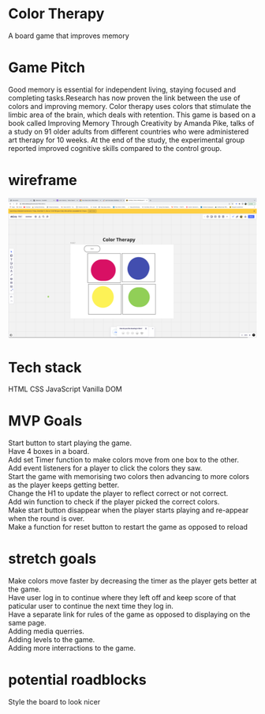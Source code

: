 # Color Therapy
A board game that improves memory
# Game Pitch
Good memory is essential for independent living, staying focused and completing tasks.Research has now proven the link between the use of colors and improving memory. Color therapy uses colors that stimulate the limbic area of the brain, which deals with retention. This game is based on a book called Improving Memory Through Creativity by Amanda Pike, talks of a study on 91 older adults from different countries who were administered art therapy for 10 weeks. At the end of the study, the experimental group reported improved cognitive skills compared to the control group.
# wireframe
![wireframe](./wireframe.png)



# Tech stack
HTML
CSS
JavaScript
Vanilla DOM

# MVP Goals
Start button to start playing the game.<br>
Have 4 boxes in a board.<br>
Add set Timer function to make colors move from one box to the other.<br>
Add event listeners for a player to click the colors they saw.<br>
Start the game with memorising two colors then advancing to more colors as the player keeps getting better.<br>
Change the H1 to update the player to reflect correct or not correct.<br>
Add win function to check if the player picked the correct colors.<br>
Make start button disappear when the player starts playing and re-appear when the round is over.<br>
Make a function for reset button to restart the game as opposed to reload <br>





# stretch goals
Make colors move faster by decreasing the timer as the player gets better at the game.<br>
Have user log in to continue where they left off and keep score of that paticular user to continue the next time they log in.<br>
Have a separate link for rules of the game as opposed to displaying on the same page. <br>
Adding media querries.<br>
Adding levels to the game.<br>
Adding more interractions to the game.




# potential roadblocks
Style the board to look nicer<br>

